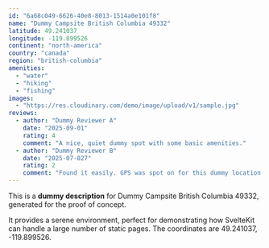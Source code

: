 ```yaml
---
id: "6a68c049-6626-40e8-8013-1514a0e101f8"
name: "Dummy Campsite British Columbia 49332"
latitude: 49.241037
longitude: -119.899526
continent: "north-america"
country: "canada"
region: "british-columbia"
amenities:
  - "water"
  - "hiking"
  - "fishing"
images:
  - "https://res.cloudinary.com/demo/image/upload/v1/sample.jpg"
reviews:
  - author: "Dummy Reviewer A"
    date: "2025-09-01"
    rating: 4
    comment: "A nice, quiet dummy spot with some basic amenities."
  - author: "Dummy Reviewer B"
    date: "2025-07-027"
    rating: 2
    comment: "Found it easily. GPS was spot on for this dummy location."
---
```


This is a **dummy description** for Dummy Campsite British Columbia 49332, generated for the proof of concept.

It provides a serene environment, perfect for demonstrating how SvelteKit can handle a large number of static pages. The coordinates are 49.241037, -119.899526.
